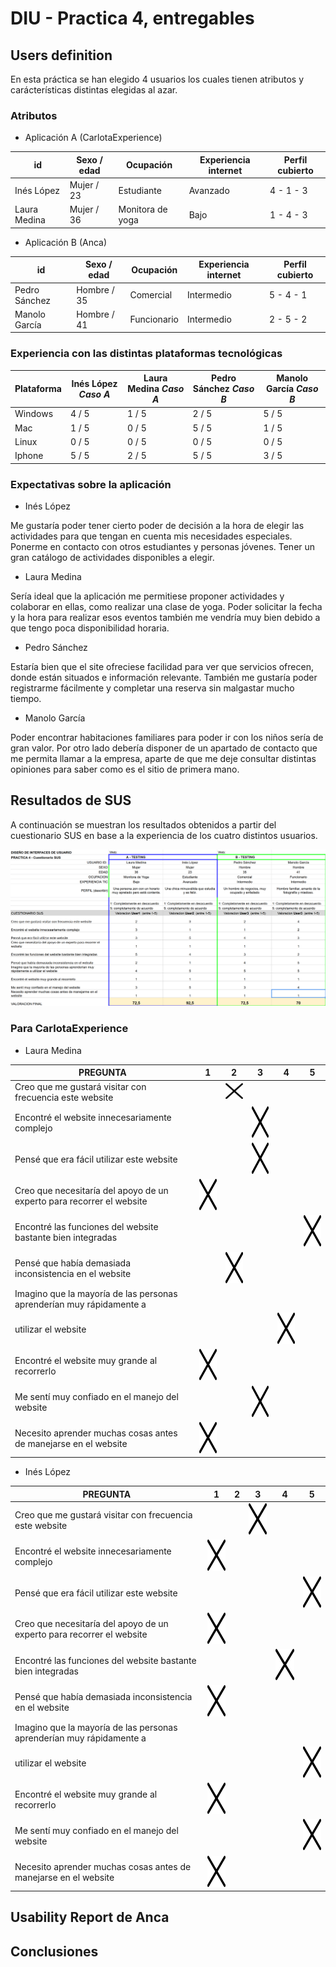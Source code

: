 # DIU - Practica 4, entregables


## Users definition

En esta práctica se han elegido 4 usuarios los cuales tienen atributos y carácterísticas distintas elegidas al azar. 

### Atributos

- Aplicación A (CarlotaExperience)

| id | Sexo / edad | Ocupación | Experiencia internet | Perfil cubierto |
|----|------|--------------|-------------|-----|
| Inés López | Mujer / 23 | Estudiante | Avanzado | 4 - 1 - 3 |
| Laura Medina | Mujer / 36 | Monitora de yoga | Bajo | 1 - 4 - 3 |

- Aplicación B (Anca)

| id | Sexo / edad | Ocupación | Experiencia internet | Perfil cubierto |
|----|------|--------------|-------------|-----|
| Pedro Sánchez | Hombre / 35 | Comercial | Intermedio | 5 - 4 - 1 |
| Manolo García | Hombre / 41 | Funcionario | Intermedio | 2 - 5 - 2 |

### Experiencia con las distintas plataformas tecnológicas

| Plataforma | Inés López *Caso A* | Laura Medina *Caso A* | Pedro Sánchez *Caso B* | Manolo García *Caso B* |
|----|------|--------------|-------------|-------------|
| Windows | 4 / 5 | 1 / 5 | 2 / 5 | 5 / 5 |
| Mac | 1 / 5 | 0 / 5 | 5 / 5 | 1 / 5 |
| Linux | 0 / 5 | 0 / 5 | 0 / 5 | 0 / 5 |
| Iphone | 5 / 5 | 2 / 5 | 5 / 5 | 3 / 5 |

### Expectativas sobre la aplicación

- Inés López

Me gustaría poder tener cierto poder de decisión a la hora de elegir las actividades para que tengan en cuenta mis necesidades especiales. Ponerme en contacto con otros estudiantes y personas jóvenes. Tener un gran catálogo de actividades disponibles a elegir.

- Laura Medina

Sería ideal que la aplicación me permitiese proponer actividades y colaborar en ellas, como realizar una clase de yoga. Poder solicitar la fecha y la hora para realizar esos eventos también me vendría muy bien debido a que tengo poca disponibilidad horaria.

- Pedro Sánchez

Estaría bien que el site ofreciese facilidad para ver que servicios ofrecen, donde están situados e información relevante. También me gustaría poder registrarme fácilmente y completar una reserva sin malgastar mucho tiempo.

- Manolo García

Poder encontrar habitaciones familiares para poder ir con los niños sería de gran valor. Por otro lado debería disponer de un apartado de contacto que me permita llamar a la empresa, aparte de que me deje consultar distintas opiniones para saber como es el sitio de primera mano. 

## Resultados de SUS 

A continuación se muestran los resultados obtenidos a partir del cuestionario SUS en base a la experiencia de los cuatro distintos usuarios.

<img src="../img/resultados-sus.png"/>

### Para CarlotaExperience

- Laura Medina

| PREGUNTA | 1 | 2 | 3 | 4 | 5 |
|---|---|---|---|---|---|
| Creo que me gustará visitar con frecuencia este website |  | <img src="../img/close.png" width="50" height="25"/> |  |  |  |
| Encontré el website innecesariamente complejo |  |  | <img src="../img/close.png" width="50" height="50"/> |  |  |
| Pensé que era fácil utilizar este website |  |  | <img src="../img/close.png" width="50" height="50"/> |  |  |
| Creo que necesitaría del apoyo de un experto para recorrer el website | <img src="../img/close.png" width="50" height="50"/> |  |  |  |  |
| Encontré las funciones del website bastante bien integradas |  |  |  |  | <img src="../img/close.png" width="50" height="50"/> |
| Pensé que había demasiada inconsistencia en el website |  | <img src="../img/close.png" width="50" height="50"/> |  |  |  |
| Imagino que la mayoría de las personas aprenderían muy rápidamente a
utilizar el website |  |  |  | <img src="../img/close.png" width="50" height="50"/> |  |
| Encontré el website muy grande al recorrerlo | <img src="../img/close.png" width="50" height="50"/> |  |  |  |  |
| Me sentí muy confiado en el manejo del website |  |  | <img src="../img/close.png" width="50" height="50"/> |  |  |
| Necesito aprender muchas cosas antes de manejarse en el website | <img src="../img/close.png" width="50" height="50"/> |  |  |  |  |

- Inés López

| PREGUNTA | 1 | 2 | 3 | 4 | 5 |
|---|---|---|---|---|---|
| Creo que me gustará visitar con frecuencia este website |  |  | <img src="../img/close.png" width="50" height="50"/> |  |  |
| Encontré el website innecesariamente complejo | <img src="../img/close.png" width="50" height="50"/> |  |  |  |  |
| Pensé que era fácil utilizar este website |  |  |  |  | <img src="../img/close.png" width="50" height="50"/> |
| Creo que necesitaría del apoyo de un experto para recorrer el website | <img src="../img/close.png" width="50" height="50"/> |  |  |  |  |
| Encontré las funciones del website bastante bien integradas |  |  |  | <img src="../img/close.png" width="50" height="50"/> |  |
| Pensé que había demasiada inconsistencia en el website | <img src="../img/close.png" width="50" height="50"/> |  |  |  |  |
| Imagino que la mayoría de las personas aprenderían muy rápidamente a
utilizar el website |  |  |  |  | <img src="../img/close.png" width="50" height="50"/> |
| Encontré el website muy grande al recorrerlo | <img src="../img/close.png" width="50" height="50"/> |  |  |  |  |
| Me sentí muy confiado en el manejo del website |  |  |  |  | <img src="../img/close.png" width="50" height="50"/> |
| Necesito aprender muchas cosas antes de manejarse en el website | <img src="../img/close.png" width="50" height="50"/> |  |  |  |  |

## Usability Report de Anca



## Conclusiones
